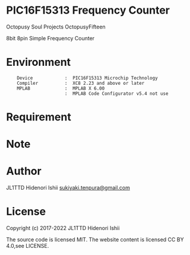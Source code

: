 # PIC16F15313 Frequency Counter

Octopusy Soul Projects OctopusyFifteen

8bit 8pin Simple Frequency Counter

# Environment

        Device            :  PIC16F15313 Microchip Technology
        Compiler          :  XC8 2.23 and above or later
        MPLAB             :  MPLAB X 6.00
                          :  MPLAB Code Configurator v5.4 not use

# Requirement



# Note


# Author

JL1TTD Hidenori Ishii
sukiyaki.tenpura@gmail.com

# License

Copyright (c) 2017-2022 JL1TTD Hidenori Ishii

The source code is licensed MIT. The website content is licensed CC BY 4.0,see LICENSE.
